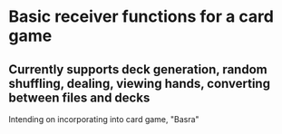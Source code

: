 # Basic receiver functions for a card game

## Currently supports deck generation, random shuffling, dealing, viewing hands, converting between files and decks

Intending on incorporating into card game, "Basra"
